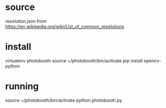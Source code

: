 
# source
resolution.json from https://en.wikipedia.org/wiki/List_of_common_resolutions

# install
  virtualenv photobooth
  source ~/photobooth/bin/activate 
  pip install opencv-python

# running
  source ~/photobooth/bin/activate 
  python photobooth.py

